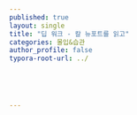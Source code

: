 ```yaml
---
published: true
layout: single
title: "딥 워크 - 칼 뉴포트를 읽고"
categories: 몰입&습관
author_profile: false
typora-root-url: ../





---
```


